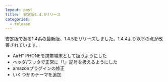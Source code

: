 ```yaml
---
leyout: post
title:  安定版1.4.5リリース
categories:
  - release
---
```

安定版である1.4系の最新版、1.4.5をリリースしました。1.4.4より以下の点が改善されています。

* AirH" PHONEを携帯端末として扱うようにした
* ヘッダ/フッタで正常に「\」記号を扱えるようにした
* amazonプラグインの修正
* いくつかのテーマを追加

